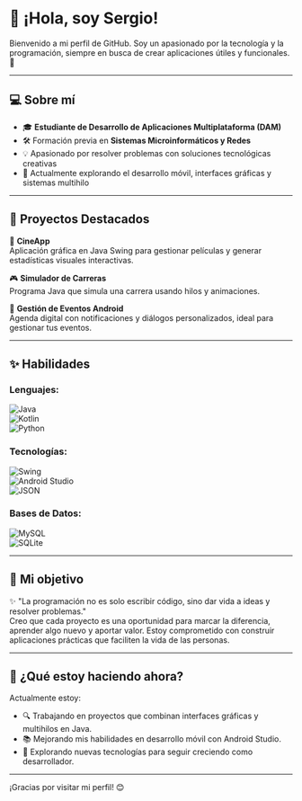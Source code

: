 # 👋 ¡Hola, soy Sergio!  

Bienvenido a mi perfil de GitHub. Soy un apasionado por la tecnología y la programación, siempre en busca de crear aplicaciones útiles y funcionales. 🚀  

---

## 💻 Sobre mí  
- 🎓 **Estudiante de Desarrollo de Aplicaciones Multiplataforma (DAM)**  
- 🛠️ Formación previa en **Sistemas Microinformáticos y Redes**  
- 💡 Apasionado por resolver problemas con soluciones tecnológicas creativas  
- 🌱 Actualmente explorando el desarrollo móvil, interfaces gráficas y sistemas multihilo  

---

## 🚀 Proyectos Destacados  
🌟 **CineApp**  
Aplicación gráfica en Java Swing para gestionar películas y generar estadísticas visuales interactivas.  

🎮 **Simulador de Carreras**  
Programa Java que simula una carrera usando hilos y animaciones.  

📱 **Gestión de Eventos Android**  
Agenda digital con notificaciones y diálogos personalizados, ideal para gestionar tus eventos.  

---

## ✨ Habilidades  
### Lenguajes:  
![Java](https://img.shields.io/badge/Java-ED8B00?style=for-the-badge&logo=java&logoColor=white)  
![Kotlin](https://img.shields.io/badge/Kotlin-7F52FF?style=for-the-badge&logo=kotlin&logoColor=white)  
![Python](https://img.shields.io/badge/Python-3776AB?style=for-the-badge&logo=python&logoColor=white)  

### Tecnologías:  
![Swing](https://img.shields.io/badge/Swing-007396?style=for-the-badge&logo=java&logoColor=white)  
![Android Studio](https://img.shields.io/badge/Android%20Studio-3DDC84?style=for-the-badge&logo=android-studio&logoColor=white)  
![JSON](https://img.shields.io/badge/JSON-000000?style=for-the-badge&logo=json&logoColor=white)  

### Bases de Datos:  
![MySQL](https://img.shields.io/badge/MySQL-4479A1?style=for-the-badge&logo=mysql&logoColor=white)  
![SQLite](https://img.shields.io/badge/SQLite-003B57?style=for-the-badge&logo=sqlite&logoColor=white)  

---

## 🌟 Mi objetivo  
✨ "La programación no es solo escribir código, sino dar vida a ideas y resolver problemas."  
Creo que cada proyecto es una oportunidad para marcar la diferencia, aprender algo nuevo y aportar valor. Estoy comprometido con construir aplicaciones prácticas que faciliten la vida de las personas.  

---

## 🎯 ¿Qué estoy haciendo ahora?  
Actualmente estoy:  
- 🔍 Trabajando en proyectos que combinan interfaces gráficas y multihilos en Java.  
- 📚 Mejorando mis habilidades en desarrollo móvil con Android Studio.  
- 🧠 Explorando nuevas tecnologías para seguir creciendo como desarrollador.  

---

¡Gracias por visitar mi perfil! 😊  

